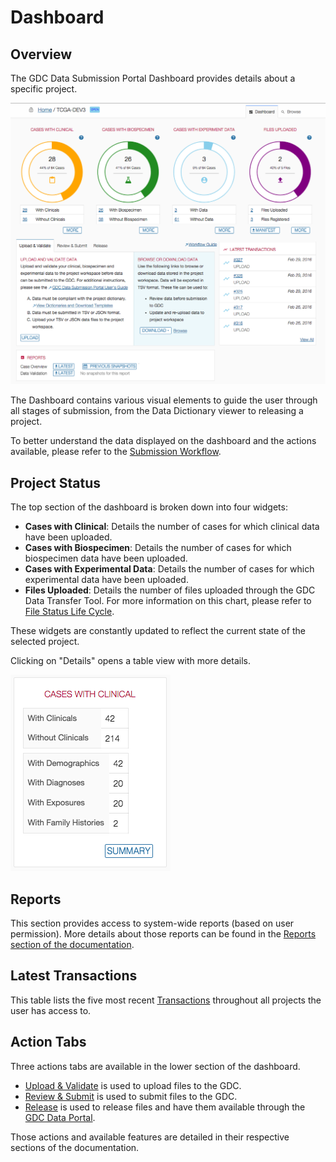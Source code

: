 # Dashboard

## Overview

The GDC Data Submission Portal Dashboard provides details about a specific project.

[![GDC Submission Dashboard Page](images/GDC_Submission_Dashboard.png)](images/GDC_Submission_Dashboard.png "Click to see the full image.")

The Dashboard contains various visual elements to guide the user through all stages of submission, from the Data Dictionary viewer to releasing a project.

To better understand the data displayed on the dashboard and the actions available, please refer to the [Submission Workflow](Submission_Workflow.md).

## Project Status

The top section of the dashboard is broken down into four widgets:

* __Cases with Clinical__: Details the number of cases for which clinical data have been uploaded.
* __Cases with Biospecimen__: Details the number of cases for which biospecimen data have been uploaded.
* __Cases with Experimental Data__: Details the number of cases for which experimental data have been uploaded.
* __Files Uploaded__: Details the number of files uploaded through the GDC Data Transfer Tool. For more information on this chart, please refer to [File Status Life Cycle](Submission_Workflow.md#file-status-life-cycle). 

These widgets are constantly updated to reflect the current state of the selected project.

Clicking on "Details" opens a table view with more details.

[![GDC Submission Dashboard Details Widget](images/GDC_Submission_Dashboard_Details.png)](images/GDC_Submission_Dashboard_Details.png "Click to see the full image.")

## Reports

This section provides access to system-wide reports (based on user permission). More details about those reports can be found in the [Reports section of the documentation](Reports.md).

## Latest Transactions

This table lists the five most recent [Transactions](Transactions.md) throughout all projects the user has access to.

## Action Tabs

Three actions tabs are available in the lower section of the dashboard.

* [Upload & Validate](Upload_Data.md) is used to upload files to the GDC.
* [Review & Submit](Submit_Release.md#review-and-submit) is used to submit files to the GDC.
* [Release](Submit_Release.md#release) is used to release files and have them available through the [GDC Data Portal](../../Data_Portal/Users_Guide/Getting_Started.md).

Those actions and available features are detailed in their respective sections of the documentation.

